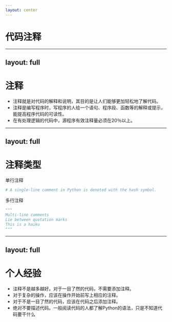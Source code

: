 ```yaml
---
layout: center
---
```


# 代码注释

---
layout: full
---

# 注释

<v-clicks>

- 注释就是对代码的解释和说明，其目的是让人们能够更加轻松地了解代码。
- 注释是编写程序时，写程序的人给一个语句、程序段、函数等的解释或提示，能提高程序代码的可读性。
- 在有处理逻辑的代码中，源程序有效注释量必须在20％以上。

</v-clicks>

---
layout: full
---

# 注释类型

单行注释

```py
# A single-line comment in Python is denoted with the hash symbol.
```

多行注释

```py
"""
Multi-line comments
Lie between quotation marks
This is a haiku
"""
```

---
layout: full
---

# 个人经验

<v-clicks>

- 注释不是越多越好。对于一目了然的代码，不需要添加注释。
- 对于复杂的操作，应该在操作开始前写上相应的注释。
- 对于不是一目了然的代码，应该在代码之后添加注释。
- 绝对不要描述代码。一般阅读代码的人都了解Python的语法，只是不知道代码要干什么

</v-clicks>